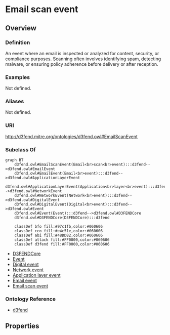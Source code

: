 # Email scan event

## Overview

### Definition
An event where an email is inspected or analyzed for content, security, or compliance purposes. Scanning often involves identifying spam, detecting malware, or ensuring policy adherence before delivery or after reception.

### Examples
Not defined.

### Aliases
Not defined.

### URI
http://d3fend.mitre.org/ontologies/d3fend.owl#EmailScanEvent

### Subclass Of
```mermaid
graph BT
    d3fend.owl#EmailScanEvent(Email<br>scan<br>event):::d3fend-->d3fend.owl#EmailEvent
    d3fend.owl#EmailEvent(Email<br>event):::d3fend-->d3fend.owl#ApplicationLayerEvent
    d3fend.owl#ApplicationLayerEvent(Application<br>layer<br>event):::d3fend-->d3fend.owl#NetworkEvent
    d3fend.owl#NetworkEvent(Network<br>event):::d3fend-->d3fend.owl#DigitalEvent
    d3fend.owl#DigitalEvent(Digital<br>event):::d3fend-->d3fend.owl#Event
    d3fend.owl#Event(Event):::d3fend-->d3fend.owl#D3FENDCore
    d3fend.owl#D3FENDCore(D3FENDCore):::d3fend
    
    classDef bfo fill:#97c1fb,color:#060606
    classDef cco fill:#e4c51e,color:#060606
    classDef abi fill:#48DD82,color:#060606
    classDef attack fill:#FF0000,color:#060606
    classDef d3fend fill:#FF0000,color:#060606
```

- [D3FENDCore](/docs/ontology/reference/model/D3FENDCore/D3FENDCore.md)
- [Event](/docs/ontology/reference/model/D3FENDCore/Event/Event.md)
- [Digital event](/docs/ontology/reference/model/D3FENDCore/Event/Digital%20event/Digital%20event.md)
- [Network event](/docs/ontology/reference/model/D3FENDCore/Event/Digital%20event/Network%20event/Network%20event.md)
- [Application layer event](/docs/ontology/reference/model/D3FENDCore/Event/Digital%20event/Network%20event/Application%20layer%20event/Application%20layer%20event.md)
- [Email event](/docs/ontology/reference/model/D3FENDCore/Event/Digital%20event/Network%20event/Application%20layer%20event/Email%20event/Email%20event.md)
- [Email scan event](/docs/ontology/reference/model/D3FENDCore/Event/Digital%20event/Network%20event/Application%20layer%20event/Email%20event/Email%20scan%20event/Email%20scan%20event.md)


### Ontology Reference
- [d3fend](http://d3fend.mitre.org/ontologies/d3fend.owl#)

## Properties
